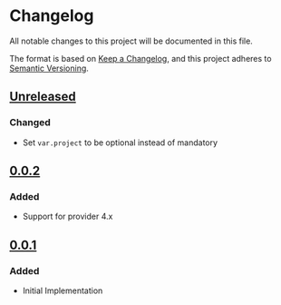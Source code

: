 # Changelog

All notable changes to this project will be documented in this file.

The format is based on [Keep a Changelog](https://keepachangelog.com/en/1.0.0/),
and this project adheres to [Semantic Versioning](https://semver.org/spec/v2.0.0.html).

## [Unreleased]

### Changed

- Set `var.project` to be optional instead of mandatory

## [0.0.2]

### Added

- Support for provider 4.x

## [0.0.1]

### Added

- Initial Implementation

<!-- markdown-link-check-disable -->

[unreleased]: https://github.com/mineiros-io/terraform-google-cloud-router/compare/v0.0.2...HEAD
[0.0.2]: https://github.com/mineiros-io/terraform-google-cloud-router/compare/v0.0.1...v0.0.2
[0.0.1]: https://github.com/mineiros-io/terraform-google-cloud-router/releases/tag/v0.0.1

<!-- markdown-link-check-disabled -->
